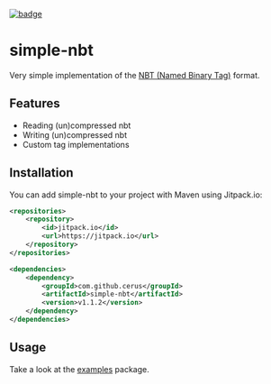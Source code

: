 

[![badge](https://img.shields.io/badge/jitpack.io-v1.1.2-green)](https://jitpack.io/#cerus/simple-nbt/v1.1.2)

# simple-nbt
Very simple implementation of the [NBT (Named Binary Tag)](https://minecraft.gamepedia.com/NBT_format) format.

## Features
- Reading (un)compressed nbt
- Writing (un)compressed nbt
- Custom tag implementations

## Installation
You can add simple-nbt to your project with Maven using Jitpack.io:
```xml
<repositories>
    <repository>
        <id>jitpack.io</id>
        <url>https://jitpack.io</url>
    </repository>
</repositories>

<dependencies>
    <dependency>
        <groupId>com.github.cerus</groupId>
        <artifactId>simple-nbt</artifactId>
        <version>v1.1.2</version>
    </dependency>
</dependencies>
```

## Usage
Take a look at the [examples](src/main/java/examples) package.